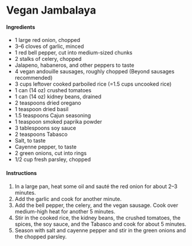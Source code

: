 # Vegan Jambalaya

#### Ingredients

- 1 large red onion, chopped
- 3–6 cloves of garlic, minced
- 1 red bell pepper, cut into medium-sized chunks
- 2 stalks of celery, chopped
- Jalapeno, habaneros, and other peppers to taste
- 4 vegan andouille sausages, roughly chopped (Beyond sausages recommended)
- 3 cups leftover cooked parboiled rice (=1.5 cups uncooked rice)
- 1 can (14 oz) crushed tomatoes
- 1 can (14 oz) kidney beans, drained
- 2 teaspoons dried oregano
- 1 teaspoon dried basil
- 1.5 teaspoons Cajun seasoning
- 1 teaspoon smoked paprika powder
- 3 tablespoons soy sauce
- 2 teaspoons Tabasco
- Salt, to taste
- Cayenne pepper, to taste
- 2 green onions, cut into rings
- 1/2 cup fresh parsley, chopped

#### Instructions

1. In a large pan, heat some oil and sauté the red onion for about 2–3 minutes.
2. Add the garlic and cook for another minute.
3. Add the bell pepper, the celery, and the vegan sausage. Cook over medium-high heat for another 5 minutes.
4. Stir in the cooked rice, the kidney beans, the crushed tomatoes, the spices, the soy sauce, and the Tabasco and cook for about 5 minutes.
5. Season with salt and cayenne pepper and stir in the green onions and the chopped parsley.